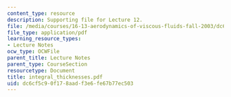 ```yaml
---
content_type: resource
description: Supporting file for Lecture 12.
file: /media/courses/16-13-aerodynamics-of-viscous-fluids-fall-2003/dc6cf5c90f178aadf3e6fe67b77ec503_integral_thicknesses.pdf
file_type: application/pdf
learning_resource_types:
- Lecture Notes
ocw_type: OCWFile
parent_title: Lecture Notes
parent_type: CourseSection
resourcetype: Document
title: integral_thicknesses.pdf
uid: dc6cf5c9-0f17-8aad-f3e6-fe67b77ec503
---
```


